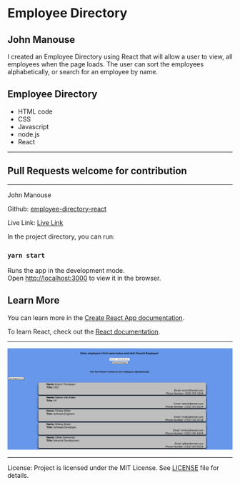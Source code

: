 <h1>Employee Directory</h1>
<h2>John Manouse</h2>
<p>I created an Employee Directory using React that will allow a user to view, all employees when the page loads. The user can sort the employees alphabetically, or search for an employee by name.</p>
<p>
</p>
 
<h2>Employee Directory</h2>
<ul>
    <li>HTML code</li>
    <li>CSS</li>
    <li>Javascript</li>
    <li>node.js</li>
    <li>React</li>
</ul>
<hr>
<h2>Pull Requests welcome for contribution</h2>
<hr>
<p>John Manouse</p>

<p>Github: <a href="https://github.com/Mirageg4/employee-directory-react">employee-directory-react</a></p>
<p>Live Link: <a href="https://mirageg4.github.io/employee-directory-react/">Live Link</a></p>




In the project directory, you can run:

### `yarn start`

Runs the app in the development mode.<br />
Open [http://localhost:3000](http://localhost:3000) to view it in the browser.


## Learn More

You can learn more in the [Create React App documentation](https://facebook.github.io/create-react-app/docs/getting-started).

To learn React, check out the [React documentation](https://reactjs.org/).
<hr>
<img src ="./ssEDirect.png"/>
<hr>              
<p>License: Project is licensed under the MIT License. 
See <a href ="LICENSE.md">LICENSE</a> file for details.
